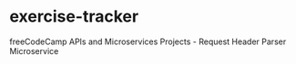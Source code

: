 # exercise-tracker
freeCodeCamp APIs and Microservices Projects - Request Header Parser Microservice
